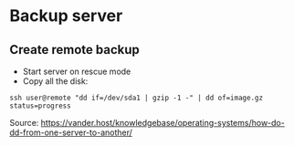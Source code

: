 # Backup server

## Create remote backup

* Start server on rescue mode
* Copy all the disk:
```
ssh user@remote "dd if=/dev/sda1 | gzip -1 -" | dd of=image.gz status=progress 
```

Source: https://vander.host/knowledgebase/operating-systems/how-do-dd-from-one-server-to-another/ 
